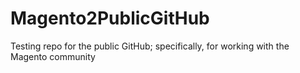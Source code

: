 Magento2PublicGitHub
====================

Testing repo for the public GitHub; specifically, for working with the Magento community
